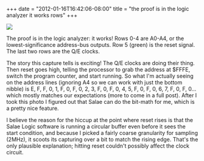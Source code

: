 ﻿+++
date = "2012-01-16T16:42:06-08:00"
title = "the proof is in the logic analyzer it works rows"
+++

 ![](/tumblr_files/tumblr_lxtgor3mz91qly645o1_1280.jpg)  

The proof is in the logic analyzer: it works! Rows 0-4 are A0-A4, or the
lowest-significance address-bus outputs. Row 5 (green) is the reset signal.
The last two rows are the Q/E clocks.

The story this capture tells is exciting! The Q/E clocks are doing their
thing. Then reset goes high, telling the processor to grab the address at
$FFFE, switch the program counter, and start running. So what I'm actually
seeing on the address lines (ignoring A4 so we can work with just the bottom
nibble) is E, F, F, 0, 1, F, 0, F, 0, 2, 3, F, 0, F, 0, 4, 5, F, 0, F, 0, 6,
7, F, 0, F, 0… which mostly matches our expectations (more to come in a full
post). After I took this photo I figured out that Salae can do the bit-math
for me, which is a pretty nice feature.

I believe the reason for the hiccup at the point where reset rises is that the
Salae Logic software is running a circular buffer even before it sees the
start condition, and because I picked a fairly coarse granularity for sampling
(2MHz), it scoots its capturing over a bit to match the rising edge. That's
the only plausible explanation; hitting reset couldn't possibly affect the
clock circuit.

